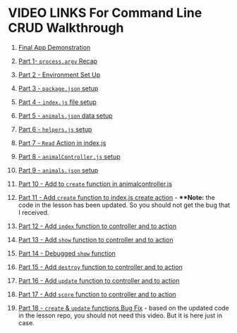 # VIDEO LINKS For Command Line CRUD Walkthrough

1. [Final App Demonstration](https://drive.google.com/file/d/1St9xYcKepymnYnKY1Pzq_3PwyjyW2Moo/view?usp=sharing)

1. [Part 1- `process.argv` Recap](https://drive.google.com/file/d/1QgDanhB1W3wbS5V1bP-LNdhVS3PAUqDV/view?usp=sharing)

1. [Part 2 - Environment Set Up](https://drive.google.com/file/d/14pkT7SFDYh4gwHj1y_xNtDaTISyh7QzS/view?usp=drive_link)

1. [Part 3 - `package.json` setup](https://drive.google.com/file/d/1DP3lPVMxMltaWkAnwOSz699HgrTrKw5V/view?usp=drive_link)

1. [Part 4 - `index.js` file setup](https://drive.google.com/file/d/1wOWtLW2-XTogFcgFK2wL5ZY49GrHbQdx/view?usp=drive_link)

1. [Part 5 - `animals.json` data setup](https://drive.google.com/file/d/1IyAK1nY6_PIxj1WEqpeQeGT6tL1rAlZp/view?usp=drive_link)

1. [Part 6 - `helpers.js` setup](https://drive.google.com/file/d/1Gak7XUZuGLhYpKHz0N4jWFWwANUigYdR/view?usp=drive_link)

1. [Part 7 - `Read` Action in index.js](https://drive.google.com/file/d/16G5JIMvvvwpbpMZoT0IaRmawO-Yv_X2h/view?usp=drive_link)

1. [Part 8 - `animalController.js` setup](https://drive.google.com/file/d/1SLjQ6FmYmdwViA_u4PWNV-e2IsdHi4Bj/view?usp=drive_link)

1. [Part 9 - `animals.json` setup](https://drive.google.com/file/d/1Sg349FziUL80pls8NcJHdXniY-8z6uWo/view?usp=drive_link)

1. [Part 10 - Add to `create` function in animalcontroller.js](https://drive.google.com/file/d/1Nm88FioJt8LKCyxY0AcVIRLlhKfCZrUO/view?usp=drive_link)

1. [Part 11 - Add `create` function to index.js create action](https://drive.google.com/file/d/1JZjzhJT39L173H9mJ9bXkhmTL6go0jNW/view?usp=drive_link) - **\*\*Note:** the code in the lesson has been updated. So you should not get the bug that I received.

1. [Part 12 - Add `index` function to controller and to action](https://drive.google.com/file/d/1x8DyEstKRi-jhatAZ7sw_eL5ByMVtONV/view?usp=drive_link)

1. [Part 13 - Add `show` function to controller and to action](https://drive.google.com/file/d/15b-Dkh07H439riNJZdkkmgcp2u-xGOj_/view?usp=drive_link)

1. [Part 14 - Debugged `show` function](https://drive.google.com/file/d/1EPQlzq6pMebDmv5qBAE7tmVGOaimgmfD/view?usp=drive_link)

1. [Part 15 - Add `destroy` function to controller and to action](https://drive.google.com/file/d/1nZLV1b7sB6OJl_8eERAxrKcmC121t8HN/view?usp=drive_link)

1. [Part 16 - Add `update` function to controller and to action](https://drive.google.com/file/d/16NBzBQ-ywh-QJg5zHAPbNZOgsy4_f8WE/view?usp=drive_link)

1. [Part 17 - Add `score` function to controller and to action](https://drive.google.com/file/d/1SJOlLuotiXXlVFvzD1AHrB31HkSlfLM7/view?usp=drive_link)

1. [Part 18 - `create` & `update` functions Bug Fix](https://drive.google.com/file/d/1WjUv8RGtoabjosnjv64HYHIdQWK2M2b-/view?usp=drive_link) - based on the updated code in the lesson repo, you should not need this video. But it is here just in case.
